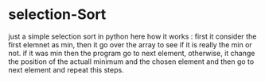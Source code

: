 # selection-Sort
just a simple selection sort in python 
here how it works :
first it consider the first elemnet as min, then it go over the array to see if it is really the min or not. if it was min then the program go to next element, otherwise, it change the position of the actuall minimum and the chosen element and then go to next element and repeat this steps.
